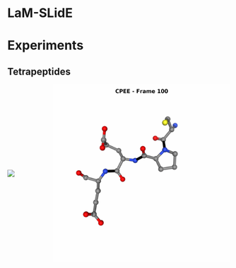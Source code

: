 # LaM-SLidE

# Experiments

## Tetrapeptides

<div style="display: flex; justify-content: center;align-items: center;">
  <img src="assets/APWF_text.gif" width="400" />
  <img src="assets/CPEE_text.gif" width="400" />
</div>

